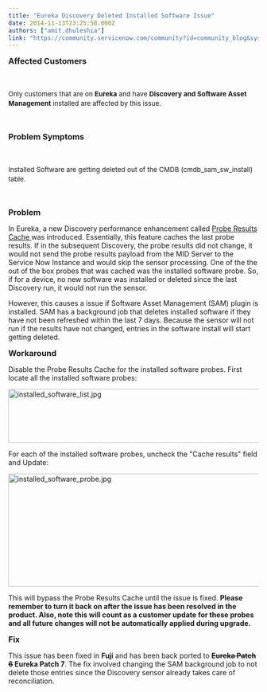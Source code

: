 ```yaml
---
title: "Eureka Discovery Deleted Installed Software Issue"
date: 2014-11-13T23:25:58.000Z
authors: ["amit.dhuleshia"]
link: "https://community.servicenow.com/community?id=community_blog&sys_id=cd2d26e5dbd0dbc01dcaf3231f961995"
---
```

<p><span style="font-size: 12pt;"><strong>Affected Customers</strong></span></p><p><span style="font-size: 12pt;"><strong><br/></strong></span></p><p><span style="font-size: 12pt;"><span style="font-size: 10pt;">Only customers that are on <strong>Eureka</strong> and have <strong>Discovery and Software Asset Management</strong> installed are affected by this issue. </span><strong><br/></strong></span></p><p><span style="font-size: 12pt;"><strong><br/></strong></span></p><p><span style="font-size: 16px;"><strong>Problem Symptoms</strong></span></p><p><span style="font-size: 12pt;"><strong><br/></strong></span></p><p><span style="font-size: 12pt;"><span style="font-size: 10pt;">Installed Software are getting deleted out of the CMDB (cmdb_sam_sw_install) table.</span><strong><br/></strong></span></p><p><span style="font-size: 12pt;"><strong><br/></strong></span></p><p><span style="font-size: 12pt;"><strong>Problem</strong></span></p><p></p><p>In Eureka, a new Discovery performance enhancement called <a title="ki.servicenow.com/index.php?title=Discovery_Probes_and_Sensors#Probe_Results_Cache" href="http://wiki.servicenow.com/index.php?title=Discovery_Probes_and_Sensors#Probe_Results_Cache">Probe Results Cache </a>was introduced. Essentially, this feature caches the last probe results. If in the subsequent Discovery, the probe results did not change, it would not send the probe results payload from the MID Server to the Service Now Instance and would skip the sensor processing. One of the the out of the box probes that was cached was the installed software probe. So, if for a device, no new software was installed or deleted since the last Discovery run, it would not run the sensor.</p><p></p><p>However, this causes a issue if Software Asset Management (SAM) plugin is installed. SAM has a background job that deletes installed software if they have not been refreshed within the last 7 days. Because the sensor will not run if the results have not changed, entries in the software install will start getting deleted.</p><p></p><p><span style="font-size: 12pt;"><strong>Workaround</strong></span></p><p></p><p>Disable the Probe Results Cache for the installed software probes. First locate all the installed software probes:</p><p></p><p><img  __jive_id="15614" alt="installed_software_list.jpg" class="image-0 jive-image jiveImage" src="32614142dbdc9344e9737a9e0f9619df.iix" style="height: 108px; width: 620px;"/></p><p></p><p>For each of the installed software probes, uncheck the "Cache results" field and Update:</p><p></p><p><img  __jive_id="15615" alt="installed_software_probe.jpg" class="image-1 jive-image jiveImage" src="3c4e580edb1c1f048c8ef4621f961918.iix" style="height: 227px; width: 620px;"/></p><p>This will bypass the Probe Results Cache until the issue is fixed. <strong>Please remember to turn it back on after the issue has been resolved in the product. Also, note this will count as a customer update for these probes and all future changes will not be automatically applied during upgrade.</strong></p><p></p><p><span style="font-size: 12pt;"><strong>Fix</strong></span></p><p></p><p>This issue has been fixed in <strong>Fuji</strong> and has been back ported to <strong><span style="text-decoration: line-through;">Eureka Patch 6</span> Eureka Patch 7</strong>. The fix involved changing the SAM background job to not delete those entries since the Discovery sensor already takes care of reconciliation.</p>